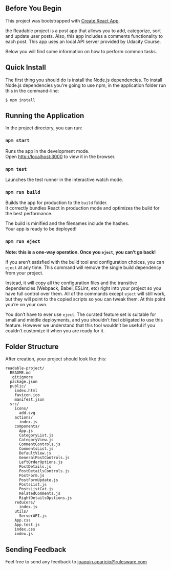 ## Before You Begin
This project was bootstrapped with [Create React App](https://github.com/facebookincubator/create-react-app). <br>

the Readable project is a post app that allows you to add, categorize, sort and update user posts. Also, this app includes a comments functionality to each post. This app uses an local API server provided by Udacity Course. <br>

Below you will find some information on how to perform common tasks.<br>

## Quick Install
The first thing you should do is install the Node.js dependencies. To install Node.js dependencies you're going to use npm, in the application folder run this in the command-line:

```
$ npm install
```

## Running the Application

In the project directory, you can run:

### `npm start`

Runs the app in the development mode.<br>
Open [http://localhost:3000](http://localhost:3000) to view it in the browser.


### `npm test`

Launches the test runner in the interactive watch mode.<br>


### `npm run build`

Builds the app for production to the `build` folder.<br>
It correctly bundles React in production mode and optimizes the build for the best performance.

The build is minified and the filenames include the hashes.<br>
Your app is ready to be deployed!


### `npm run eject`

**Note: this is a one-way operation. Once you `eject`, you can’t go back!**

If you aren’t satisfied with the build tool and configuration choices, you can `eject` at any time. This command will remove the single build dependency from your project.

Instead, it will copy all the configuration files and the transitive dependencies (Webpack, Babel, ESLint, etc) right into your project so you have full control over them. All of the commands except `eject` will still work, but they will point to the copied scripts so you can tweak them. At this point you’re on your own.

You don’t have to ever use `eject`. The curated feature set is suitable for small and middle deployments, and you shouldn’t feel obligated to use this feature. However we understand that this tool wouldn’t be useful if you couldn’t customize it when you are ready for it.

## Folder Structure

After creation, your project should look like this:

```
readable-project/
  README.md
  .gitignore
  package.json
  public/
    index.html
    favicon.ico
    manifest.json
  src/
    icons/
      add.svg
    actions/
      index.js
    components/
      App.js
      CategoryList.js
      CategoryView.js
      CommentControls.js
      CommentsList.js
      DefaultView.js
      GeneralPostControls.js
      LeftOrderOptions.js
      PostDetails.js
      PostDetailsControls.js
      PostForm.js
      PostFormUpdate.js
      PostsList.js
      PostsListCat.js
      RelatedComments.js
      RightDetailsOpstions.js
    reducers/
      index.js
    utils/
      ServerAPI.js
    App.css
    App.test.js
    index.css
    index.js

```

## Sending Feedback
Feel free to send any feedback to joaquin.aparicio@rulesware.com
